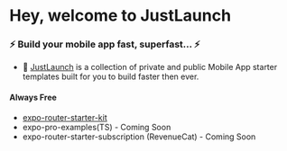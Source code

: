 # Hey, welcome to JustLaunch

### ⚡ Build your mobile app fast, superfast... ⚡
- 📱 [JustLaunch](https://justlaunch.app) is a collection of private and public Mobile App starter templates built for you to build faster then ever.

#### Always Free
- [expo-router-starter-kit](https://github.com/justlaunch-app/expo-router-starter-kit) 
- expo-pro-examples(TS) - Coming Soon
- expo-router-starter-subscription (RevenueCat) - Coming Soon
